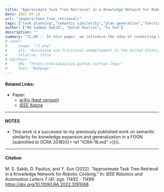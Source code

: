```yaml
---
title: "Approximate Task Tree Retrieval in a Knowledge Network for Robotic Cooking" 
date: 2022-07-15
url: "/papers/foon_tree_retrieval/"
tags: ["task planning","semantic similarity","plan generation","functional object-oriented networks", "FOON"]
author: ["Md Sadman Sakib", "David Paulius", "Yu Sun"]
description: "" 
summary: "TL;DR -- In this paper, we introduce the idea of connecting FOONs to robotic task and motion planning. We automatically transform a FOON graph, which exists at the object level (i.e., it is a representation that uses meaningful labels or expressions close to human language), into task planning specifications written in PDDL (not a very intuitive way to communicate about tasks)." 
# cover:
#     image: "/1.png"
#     alt: "Rationing and frictional unemployment in the United States, 1964–2009"
#     relative: false
# editPost:
#     URL: "https://davidpaulius.github.io/foon-lhpe/"
#     Text: "Webpage"
---
```


#### Related Links:

+ Paper: 
  + [arXiv (best version)](https://arxiv.org/abs/2207.03693)
  + [IEEE Xplore](https://ieeexplore.ieee.org/abstract/document/9830875)

---

#### NOTES

+ This work is a successor to my previously published work on semantic similarity for knowledge expansion and generalization in a FOON (submitted to [ICRA 2018]({{< ref "ICRA-18.md" >}})).

---

#### Citation

M. S. Sakib, D. Paulius, and Y. Sun (2022). "Approximate Task Tree Retrieval in a Knowledge Network for Robotic Cooking." In: *IEEE Robotics and Automation Letters* 7 (4):  pgs. 11492 - 11499. https://doi.org/10.1109/LRA.2022.3191068.

